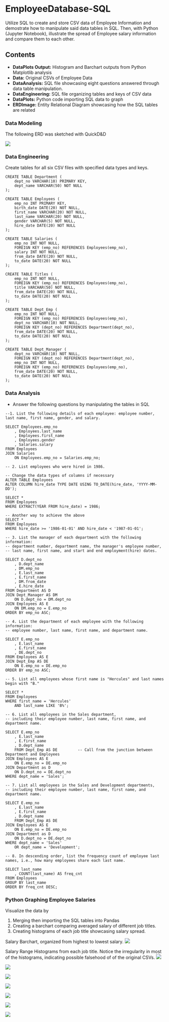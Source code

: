 # EmployeeDatabase-SQL
Utilize SQL to create and store CSV data of Employee Information and demostrate how to manipulate said data tables in SQL.  Then, with Python (Jupyter Notebook), illustrate the spread of Employee salary information and compare them to each other.

## Contents
- **DataPlots Output:** Histogram and Barchart outputs from Python Matplotlib analysis
- **Data:** Original CSVs of Employee Data
- **DataAnalysis:** SQL file showcasing eight questions answered through data table manipulation.
- **DataEngineering:** SQL file organizing tables and keys of CSV data
- **DataPlots:** Python code importing SQL data to graph
- **ERDImage:** Entity Relational Diagram showcasing how the SQL tables are related

### Data Modeling
The following ERD was sketched with QuickD&D 

![](ERDImage.PNG)

### Data Engineering
Create tables for all six CSV files with specified data types and keys.

```
CREATE TABLE Department (
	dept_no VARCHAR(10) PRIMARY KEY,
	dept_name VARCHAR(50) NOT NULL
);

CREATE TABLE Employees (
	emp_no INT PRIMARY KEY,
	birth_date DATE(20) NOT NULL,
	first_name VARCHAR(20) NOT NULL,
	last_name VARCHAR(20) NOT NULL,
	gender VARCHAR(5) NOT NULL,
	hire_date DATE(20) NOT NULL
);

CREATE TABLE Salaries (
	emp_no INT NOT NULL,
	FOREIGN KEY (emp_no) REFERENCES Employees(emp_no),
	salary INT NOT NULL,
	from_date DATE(20) NOT NULL,
	to_date DATE(20) NOT NULL
);

CREATE TABLE Titles (
	emp_no INT NOT NULL,
	FOREIGN KEY (emp_no) REFERENCES Employees(emp_no),
	title VARCHAR(50) NOT NULL,
	from_date DATE(20) NOT NULL,
	to_date DATE(20) NOT NULL
);

CREATE TABLE Dept_Emp (
	emp_no INT NOT NULL,
	FOREIGN KEY (emp_no) REFERENCES Employees(emp_no),
	dept_no VARCHAR(10) NOT NULL,
	FOREIGN KEY (dept_no) REFERENCES Department(dept_no),
	from_date DATE(20) NOT NULL,
	to_date DATE(20) NOT NULL
);

CREATE TABLE Dept_Manager (
	dept_no VARCHAR(10) NOT NULL,
	FOREIGN KEY (dept_no) REFERENCES Department(dept_no),
	emp_no INT NOT NULL,
	FOREIGN KEY (emp_no) REFERENCES Employees(emp_no),
	from_date DATE(20) NOT NULL,
	to_date DATE(20) NOT NULL
);
```

### Data Analysis
- Answer the following questions by manipulating the tables in SQL

```
--1. List the following details of each employee: employee number, last name, first name, gender, and salary. 

SELECT Employees.emp_no
	, Employees.last_name
	, Employees.first_name
	, Employees.gender
	, Salaries.salary 
FROM Employees
JOIN Salaries 
	ON Employees.emp_no = Salaries.emp_no;

-- 2. List employees who were hired in 1986. 

-- Change the data types of columns if necessary
ALTER TABLE Employees
ALTER COLUMN hire_date TYPE DATE USING TO_DATE(hire_date, 'YYYY-MM-DD');

SELECT * 
FROM Employees
WHERE EXTRACT(YEAR FROM hire_date) = 1986;

-- Another way to achieve the above
SELECT * 
FROM Employees
WHERE hire_date >= '1986-01-01' AND hire_date < '1987-01-01';

-- 3. List the manager of each department with the following information: 
-- department number, department name, the manager's employee number, 
-- last name, first name, and start and end employment(hire) dates.

SELECT D.dept_no
	, D.dept_name
	, DM.emp_no
	, E.last_name
	, E.first_name
	, DM.from_date
	, E.hire_date 
FROM Department AS D
JOIN Dept_Manager AS DM
	ON D.dept_no = DM.dept_no
JOIN Employees AS E
	ON DM.emp_no = E.emp_no
ORDER BY emp_no ASC;

-- 4. List the department of each employee with the following information: 
-- employee number, last name, first name, and department name.

SELECT E.emp_no
	, E.last_name
	, E.first_name
	, DE.dept_no
FROM Employees AS E
JOIN Dept_Emp AS DE
	ON E.emp_no = DE.emp_no
ORDER BY emp_no ASC;

-- 5. List all employees whose first name is "Hercules" and last names begin with "B."

SELECT * 
FROM Employees
WHERE first_name = 'Hercules' 
	AND last_name LIKE 'B%';

-- 6. List all employees in the Sales department, 
-- including their employee number, last name, first name, and department name.

SELECT E.emp_no
	, E.last_name
	, E.first_name
	, D.dept_name 
	FROM Dept_Emp AS DE			-- Call from the junction between Department and Employees
JOIN Employees AS E
	ON E.emp_no = DE.emp_no
JOIN Department as D
	ON D.dept_no = DE.dept_no
WHERE dept_name = 'Sales';

-- 7. List all employees in the Sales and Development departments, 
-- including their employee number, last name, first name, and department name.

SELECT E.emp_no
	, E.last_name
	, E.first_name
	, D.dept_name
	FROM Dept_Emp AS DE		
JOIN Employees AS E
	ON E.emp_no = DE.emp_no
JOIN Department as D
	ON D.dept_no = DE.dept_no
WHERE dept_name = 'Sales'
	OR dept_name = 'Development';

-- 8. In descending order, list the frequency count of employee last names, i.e., how many employees share each last name.

SELECT last_name
	, COUNT(last_name) AS freq_cnt
FROM Employees
GROUP BY last_name
ORDER BY freq_cnt DESC;
```

### Python Graphing Employee Salaries
Visualize the data by
1. Merging then importing the SQL tables into Pandas
2. Creating a barchart comparing averaged salary of different job titles.
3. Creating histograms of each job title showcasing salary spread.

Salary Barchart, organized from highest to lowest salary.
![](Salary_Barchart.png)

Salary Range Histograms from each job title.  Notice the irregularity in most of the histograms, indicating possible falsehood of of the original CSVs.
![](Assistant_Engineer_Histogram.png)

![](Engineer_Histogram.png)

![](Manager_Histogram.png)

![](Senior_Engineer_Histogram.png)

![](Senior_Staff_Histogram.png)

![](Staff_Histogram.png)

![](nique_Leader_Histogram.png)
